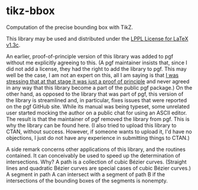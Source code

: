  # tikz-bbox
Computation of the precise bounding box with TikZ.

This library may be used and distributed under the [LPPL License for LaTeX v1.3c](https://www.latex-project.org/lppl/lppl-1-3c/).

An earlier, proof-of-principle version of this library was added to pgf without me explicitly agreeing to this. (A pgf maintainer insists that, since I did not add a license, they had the right to add the library to pgf. This may well be the case, I am not an expert on this, all I am saying is that [I was stressing that at that stage it was just a proof of principle](https://github.com/pgf-tikz/pgf/pull/714#issuecomment-513228203) and never agreed in any way that this library become a part of the public pgf package.) On the other hand, as opposed to the library that was part of pgf, this version of the library is streamlined and, in particular, fixes issues that were reported on the pgf GitHub site. While its manual was being typeset, some unrelated user started mocking the author on a public chat for using an ASCII editor. The result is that the maintainer of pgf removed the library from pgf. This is why the library can be found here. (I also tried to upload this library to CTAN, without success. However, if someone wants to upload it, I'd have no objections, I just do not have any experience in submitting things to CTAN.)

A side remark concerns other applications of this library, and the routines contained. It can conceivably be used to speed up the determination of intersections. Why? A path is a collection of cubic Bézier curves. (Straight lines and quadratic Bézier curves are special cases of cubic Bézier curves.) A segment in path A can intersect with a segment of path B if the intersections of the bounding boxes of the segments is nonempty. 
